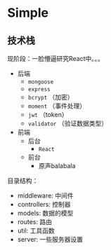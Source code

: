 # Simple

## 技术栈

现阶段：一脸懵逼研究React中。。。

- 后端
    - `mongoose`
    - `express`
    - `bcrypt` （加密）
    - `moment` （事件处理）
    - `jwt` （token）
    - `validator` （验证数据类型）
- 前端
    - 后台
        - `React`
    - 前台
        - 原声balabala


目录结构：

* middleware: 中间件
* controllers: 控制器
* models: 数据的模型
* routes: 路由
* util: 工具函数
* server: 一些服务器设置